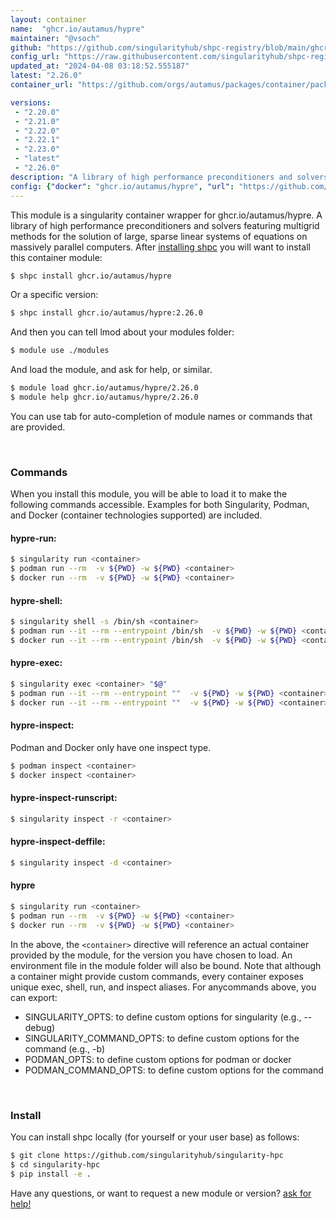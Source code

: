 ```yaml
---
layout: container
name:  "ghcr.io/autamus/hypre"
maintainer: "@vsoch"
github: "https://github.com/singularityhub/shpc-registry/blob/main/ghcr.io/autamus/hypre/container.yaml"
config_url: "https://raw.githubusercontent.com/singularityhub/shpc-registry/main/ghcr.io/autamus/hypre/container.yaml"
updated_at: "2024-04-08 03:18:52.555187"
latest: "2.26.0"
container_url: "https://github.com/orgs/autamus/packages/container/package/hypre"

versions:
 - "2.20.0"
 - "2.21.0"
 - "2.22.0"
 - "2.22.1"
 - "2.23.0"
 - "latest"
 - "2.26.0"
description: "A library of high performance preconditioners and solvers featuring multigrid methods for the solution of large, sparse linear systems of equations on massively parallel computers."
config: {"docker": "ghcr.io/autamus/hypre", "url": "https://github.com/orgs/autamus/packages/container/package/hypre", "maintainer": "@vsoch", "description": "A library of high performance preconditioners and solvers featuring multigrid methods for the solution of large, sparse linear systems of equations on massively parallel computers.", "latest": {"2.26.0": "sha256:e330a987086b83fe2e33b87a434dc3600c1f5ab7723bdebcecc73cb9f6b9c626"}, "tags": {"2.20.0": "sha256:764702fee4c12182bb8c894a727a2aff6deee547551fa2bcc4c6f6e0866bcee6", "2.21.0": "sha256:3983e937576b5cd835a40b7bef5ce254727381040304dfd470e629d1d5d02099", "2.22.0": "sha256:9dbedd069503b4e341ea582ed7c0f0a881edc48e5be448eda2990cd52f0cc147", "2.22.1": "sha256:4ad18841a1dd688480a43eb51bb62d46da8781ae68432aacb07426c7a7202d17", "2.23.0": "sha256:2fe5bd7f87b499c503cc951fb41b7bb0b1e42da8dc755a93b35ec101c8802bc3", "latest": "sha256:e330a987086b83fe2e33b87a434dc3600c1f5ab7723bdebcecc73cb9f6b9c626", "2.26.0": "sha256:e330a987086b83fe2e33b87a434dc3600c1f5ab7723bdebcecc73cb9f6b9c626"}}
---
```


This module is a singularity container wrapper for ghcr.io/autamus/hypre.
A library of high performance preconditioners and solvers featuring multigrid methods for the solution of large, sparse linear systems of equations on massively parallel computers.
After [installing shpc](#install) you will want to install this container module:


```bash
$ shpc install ghcr.io/autamus/hypre
```

Or a specific version:

```bash
$ shpc install ghcr.io/autamus/hypre:2.26.0
```

And then you can tell lmod about your modules folder:

```bash
$ module use ./modules
```

And load the module, and ask for help, or similar.

```bash
$ module load ghcr.io/autamus/hypre/2.26.0
$ module help ghcr.io/autamus/hypre/2.26.0
```

You can use tab for auto-completion of module names or commands that are provided.

<br>

### Commands

When you install this module, you will be able to load it to make the following commands accessible.
Examples for both Singularity, Podman, and Docker (container technologies supported) are included.

#### hypre-run:

```bash
$ singularity run <container>
$ podman run --rm  -v ${PWD} -w ${PWD} <container>
$ docker run --rm  -v ${PWD} -w ${PWD} <container>
```

#### hypre-shell:

```bash
$ singularity shell -s /bin/sh <container>
$ podman run --it --rm --entrypoint /bin/sh  -v ${PWD} -w ${PWD} <container>
$ docker run --it --rm --entrypoint /bin/sh  -v ${PWD} -w ${PWD} <container>
```

#### hypre-exec:

```bash
$ singularity exec <container> "$@"
$ podman run --it --rm --entrypoint ""  -v ${PWD} -w ${PWD} <container> "$@"
$ docker run --it --rm --entrypoint ""  -v ${PWD} -w ${PWD} <container> "$@"
```

#### hypre-inspect:

Podman and Docker only have one inspect type.

```bash
$ podman inspect <container>
$ docker inspect <container>
```

#### hypre-inspect-runscript:

```bash
$ singularity inspect -r <container>
```

#### hypre-inspect-deffile:

```bash
$ singularity inspect -d <container>
```



#### hypre

```bash
$ singularity run <container>
$ podman run --rm  -v ${PWD} -w ${PWD} <container>
$ docker run --rm  -v ${PWD} -w ${PWD} <container>
```


In the above, the `<container>` directive will reference an actual container provided
by the module, for the version you have chosen to load. An environment file in the
module folder will also be bound. Note that although a container
might provide custom commands, every container exposes unique exec, shell, run, and
inspect aliases. For anycommands above, you can export:

 - SINGULARITY_OPTS: to define custom options for singularity (e.g., --debug)
 - SINGULARITY_COMMAND_OPTS: to define custom options for the command (e.g., -b)
 - PODMAN_OPTS: to define custom options for podman or docker
 - PODMAN_COMMAND_OPTS: to define custom options for the command

<br>

### Install

You can install shpc locally (for yourself or your user base) as follows:

```bash
$ git clone https://github.com/singularityhub/singularity-hpc
$ cd singularity-hpc
$ pip install -e .
```

Have any questions, or want to request a new module or version? [ask for help!](https://github.com/singularityhub/singularity-hpc/issues)